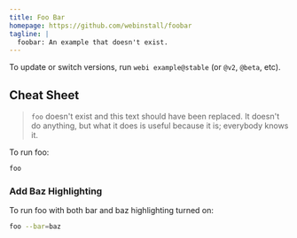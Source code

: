 ```yaml
---
title: Foo Bar
homepage: https://github.com/webinstall/foobar
tagline: |
  foobar: An example that doesn't exist.
---
```


<!--
    Note: Delete this comment section.

    Need an example that has an **alias**? See `bat`.
    Need a Windows example using **msvc**? See `bat`.
-->

To update or switch versions, run `webi example@stable` (or `@v2`, `@beta`,
etc).

## Cheat Sheet

> `foo` doesn't exist and this text should have been replaced. It doesn't do
> anything, but what it does is useful because it is; everybody knows it.

To run foo:

```bash
foo
```

### Add Baz Highlighting

To run foo with both bar and baz highlighting turned on:

```bash
foo --bar=baz
```

